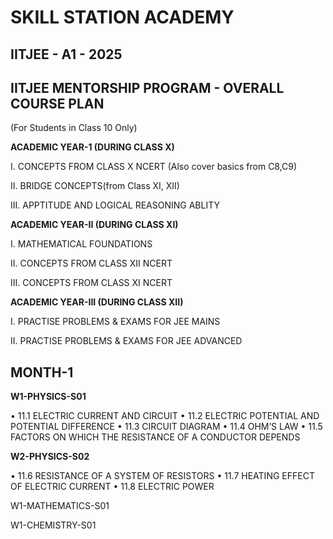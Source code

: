 # SKILL STATION ACADEMY 

## IITJEE - A1 - 2025

## IITJEE MENTORSHIP PROGRAM - OVERALL COURSE PLAN

(For Students in Class 10 Only)

**ACADEMIC YEAR-1 (DURING CLASS X)**

I. CONCEPTS FROM CLASS X NCERT (Also cover basics from C8,C9)

II. BRIDGE CONCEPTS(from Class XI, XII)

III. APPTITUDE AND LOGICAL REASONING ABLITY 

**ACADEMIC YEAR-II (DURING CLASS XI)**

I. MATHEMATICAL FOUNDATIONS

II. CONCEPTS FROM CLASS XII NCERT

III. CONCEPTS FROM CLASS XI NCERT

**ACADEMIC YEAR-III (DURING CLASS XII)**

I. PRACTISE PROBLEMS & EXAMS FOR JEE MAINS

II. PRACTISE PROBLEMS & EXAMS FOR JEE ADVANCED


## MONTH-1

**W1-PHYSICS-S01**

• 11.1 ELECTRIC CURRENT AND CIRCUIT
• 11.2 ELECTRIC POTENTIAL AND POTENTIAL DIFFERENCE
• 11.3 CIRCUIT DIAGRAM
• 11.4 OHM’S LAW
• 11.5 FACTORS ON WHICH THE RESISTANCE OF A CONDUCTOR DEPENDS

**W2-PHYSICS-S02**

• 11.6 RESISTANCE OF A SYSTEM OF RESISTORS
• 11.7 HEATING EFFECT OF ELECTRIC CURRENT
• 11.8 ELECTRIC POWER

W1-MATHEMATICS-S01

W1-CHEMISTRY-S01
  

